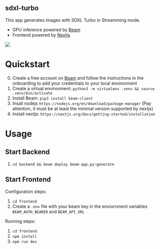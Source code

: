 ## sdxl-turbo

This app generates images with SDXL Turbo in Streamming mode.

- GPU inference powered by [Beam](https://beam.cloud)
- Frontend powered by [Nextjs](https://nextjs.org/)

![](/static/reflex-ui.png)

# Quickstart

0. Create a free account on [Beam](https://beam.cloud) and follow the instructions in the onboarding to add your credentials to your local environment
1. Create a virtual environment: `python3 -m virtualenv .venv && source .venv/bin/activate`
2. Install Beam: `pip3 install beam-client`
3. Insall nodejs `https://nodejs.org/en/download/package-manager` (Pay attention, it must be at least the minimal version supported by nextjs)
4. Install nextjs: `https://nextjs.org/docs/getting-started/installation`

# Usage

## Start Backend

1. `cd backend && beam deploy beam-app.py:generate`


## Start Frontend

Configuration steps:

1. `cd frontend`
2. Create a `.env` file with your beam key in the enviornment variables `BEAM_AUTH_BEARER` and `BEAM_API_URL`


Running steps:
1. `cd frontend`
2. `npm install`
2. `npm run dev`
